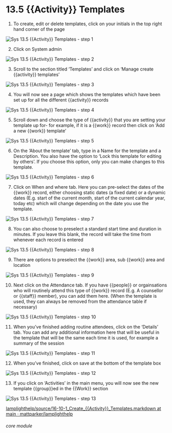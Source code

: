 # 13.5 {{Activity}} Templates

1. To create, edit or delete templates, click on your initials in the top right hand corner of the page

![Sys 13.5 {{Activity}} Templates - step 1](Sys_13.5_Activity_Templates_im_1.png)

2. Click on System admin

![Sys 13.5 {{Activity}} Templates - step 2](Sys_13.5_Activity_Templates_im_2.png)

3. Scroll to the section titled ‘Templates’ and click on ‘Manage create {{activity}} templates’

![Sys 13.5 {{Activity}} Templates - step 3](Sys_13.5_Activity_Templates_im_3.png)

4. You will now see a page which shows the templates which have been set up for all the different {{activity}} records

![Sys 13.5 {{Activity}} Templates - step 4](Sys_13.5_Activity_Templates_im_4.png)

5. Scroll down and choose the type of {{activity}} that you are setting your template up for- for example, if it is a {{work}} record then click on ‘Add a new {{work}} template’

![Sys 13.5 {{Activity}} Templates - step 5](Sys_13.5_Activity_Templates_im_5.png)

6. On the ‘About the template’ tab, type in a Name for the template and a Description. You also have the option to ‘Lock this template for editing by others’. If you choose this option, only you can make changes to this template.

![Sys 13.5 {{Activity}} Templates - step 6](Sys_13.5_Activity_Templates_im_6.png)

7. Click on When and where tab. Here you can pre-select the dates of the {{work}} record, either choosing static dates (a fixed date) or a dynamic dates (E.g. start of the current month, start of the current calendar year, today etc) which will change depending on the date you use the template.

![Sys 13.5 {{Activity}} Templates - step 7](Sys_13.5_Activity_Templates_im_7.png)

8. You can also choose to preselect a standard start time and duration in minutes. If you leave this blank, the record will take the time from whenever each record is entered

![Sys 13.5 {{Activity}} Templates - step 8](Sys_13.5_Activity_Templates_im_8.png)

9. There are options to preselect the {{work}} area, sub {{work}} area and location

![Sys 13.5 {{Activity}} Templates - step 9](Sys_13.5_Activity_Templates_im_9.png)

10. Next click on the Attendance tab. If you have {{people}} or orgainsations who will routinely attend this type of {{work}} record (E.g. A counsellor or {{staff}} member), you can add them here. (When the template is used, they can always be removed from the attendance table if necessary)

![Sys 13.5 {{Activity}} Templates - step 10](Sys_13.5_Activity_Templates_im_10.png)

11. When you’ve finished adding routine attendees, click on the ‘Details’ tab. You can add any additional information here that will be useful in the template that will be the same each time it is used, for example a summary of the session

![Sys 13.5 {{Activity}} Templates - step 11](Sys_13.5_Activity_Templates_im_11.png)

12. When you’ve finished, click on save at the bottom of the template box

![Sys 13.5 {{Activity}} Templates - step 12](Sys_13.5_Activity_Templates_im_12.png)

13. If you click on ‘Activities’ in the main menu, you will now see the new template {{group}}ed in the {{Work}} section

![Sys 13.5 {{Activity}} Templates - step 13](Sys_13.5_Activity_Templates_im_13.png)

[lamplighthelp/source/16-10-1_Create_{{Activity}}_Templates.markdown at main · mattparker/lamplighthelp](https://github.com/mattparker/lamplighthelp/blob/main/source/16-10-1_Create_Activity_Templates.markdown)


###### core module